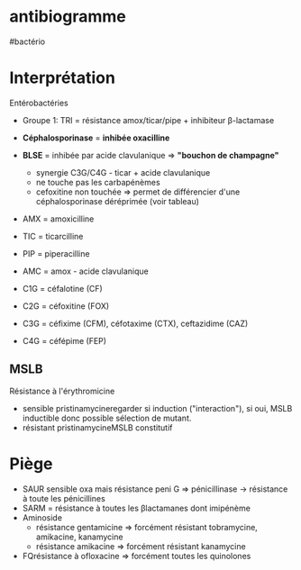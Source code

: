 # antibiogramme
#bactério 



# Interprétation


Entérobactéries 

- Groupe 1: TRI = résistance amox/ticar/pipe + inhibiteur β-lactamase 
- **Céphalosporinase** = **inhibée oxacilline** 
- **BLSE** = inhibée par acide clavulanique => **"bouchon de champagne"** 
    - synergie C3G/C4G - ticar + acide clavulanique 
    - ne touche pas les carbapénèmes 
    - cefoxitine non touchée => permet de différencier d'une céphalosporinase déréprimée (voir tableau) 




- AMX = amoxicilline 
- TIC = ticarcilline 
- PIP = piperacilline 
- AMC = amox - acide clavulanique 
- C1G = céfalotine (CF) 
- C2G = céfoxitine (FOX) 
- C3G = céfixime (CFM), céfotaxime (CTX), ceftazidime (CAZ) 
- C4G = céfépime (FEP) 


## MSLB


Résistance à l'érythromicine 

- sensible pristinamycineregarder si induction ("interaction"), si oui, MSLB inductible donc possible sélection de mutant. 
- résistant pristinamycineMSLB constitutif 


# Piège


- SAUR sensible oxa mais résistance peni G => pénicillinase -> résistance à toute les pénicillines 
- SARM = résistance à toutes les βlactamanes dont imipénème 
- Aminoside 
    - résistance gentamicine => forcément résistant tobramycine, amikacine, kanamycine 
    - résistance amikacine => forcément résistant kanamycine 
- FQrésistance à ofloxacine => forcément toutes les quinolones 

